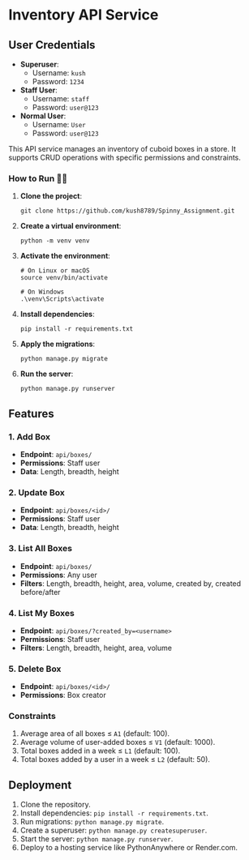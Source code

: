 # Inventory API Service

## User Credentials
- **Superuser**: 
  - Username: `kush`
  - Password: `1234`
- **Staff User**: 
  - Username: `staff`
  - Password: `user@123`
- **Normal User**: 
  - Username: `User`
  - Password: `user@123`

This API service manages an inventory of cuboid boxes in a store. It supports CRUD operations with specific permissions and constraints.

### How to Run 🏃‍♀️

1. **Clone the project**:
    ```shell
    git clone https://github.com/kush8789/Spinny_Assignment.git
    ```

2. **Create a virtual environment**:
    ```shell
    python -m venv venv
    ```

3. **Activate the environment**:
    ```shell
    # On Linux or macOS
    source venv/bin/activate
    
    # On Windows
    .\venv\Scripts\activate
    ```

5. **Install dependencies**:
    ```shell
    pip install -r requirements.txt
    ```

6. **Apply the migrations**:
    ```shell
    python manage.py migrate
    ```

7. **Run the server**:
    ```shell
    python manage.py runserver
    ```

## Features

### 1. Add Box
- **Endpoint**: `api/boxes/`
- **Permissions**: Staff user
- **Data**: Length, breadth, height

### 2. Update Box
- **Endpoint**: `api/boxes/<id>/`
- **Permissions**: Staff user
- **Data**: Length, breadth, height

### 3. List All Boxes
- **Endpoint**: `api/boxes/`
- **Permissions**: Any user
- **Filters**: Length, breadth, height, area, volume, created by, created before/after

### 4. List My Boxes
- **Endpoint**: `api/boxes/?created_by=<username>`
- **Permissions**: Staff user
- **Filters**: Length, breadth, height, area, volume

### 5. Delete Box
- **Endpoint**: `api/boxes/<id>/`
- **Permissions**: Box creator

### Constraints
1. Average area of all boxes ≤ `A1` (default: 100).
2. Average volume of user-added boxes ≤ `V1` (default: 1000).
3. Total boxes added in a week ≤ `L1` (default: 100).
4. Total boxes added by a user in a week ≤ `L2` (default: 50).


## Deployment
1. Clone the repository.
2. Install dependencies: `pip install -r requirements.txt`.
3. Run migrations: `python manage.py migrate`.
4. Create a superuser: `python manage.py createsuperuser`.
5. Start the server: `python manage.py runserver`.
6. Deploy to a hosting service like PythonAnywhere or Render.com.